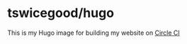 # tswicegood/hugo

This is my Hugo image for building my website on [Circle CI][]

[Circle CI]: https://circleci.com/
